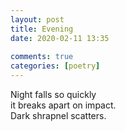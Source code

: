 ```yaml
---  
layout: post  
title: Evening  
date: 2020-02-11 13:35  
  
comments: true  
categories: [poetry]  
---  
```

Night falls so quickly  
it breaks apart on impact.  
Dark shrapnel scatters.  
